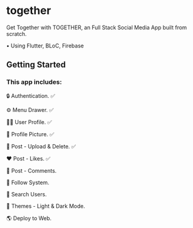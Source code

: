 # together

Get Together with TOGETHER, an Full Stack Social Media App built from scratch.

• Using Flutter, BLoC, Firebase

## Getting Started

### This app includes:

🔒 Authentication. ✅

⚙️ Menu Drawer. ✅ 

🥷🏽 User Profile. ✅

🤪 Profile Picture. ✅ 

📸 Post - Upload & Delete. ✅

❤️ Post - Likes. ✅

💬 Post - Comments.

🤝 Follow System.

🔎 Search Users.

🎨 Themes - Light & Dark Mode.

🌎 Deploy to Web.



